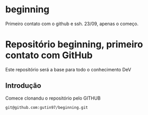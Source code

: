 # beginning 

Primeiro contato com o github e ssh. 23/09, apenas o começo.

# Repositório beginning, primeiro contato com GitHub 

Este repositório será a base para todo o conhecimento DeV 

## Introdução 

Comece clonandu o repositório pelo GITHUB
```
git@github.com:gutin97/beginning.git 
